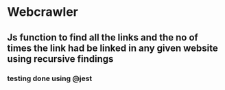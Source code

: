 # Webcrawler
## Js function to find all the links and the no of times the link had be linked in any given website using recursive findings
### testing done using @jest
